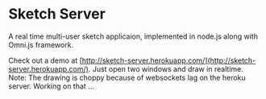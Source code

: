 # Sketch Server

A real time multi-user sketch applicaion, implemented in node.js along with Omni.js framework.

Check out a demo at [http://sketch-server.herokuapp.com/](http://sketch-server.herokuapp.com/). Just open two windows and draw in realtime. Note: The drawing is choppy because of websockets lag on the heroku server. Working on that ...
